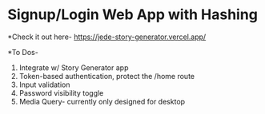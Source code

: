# Signup/Login Web App with Hashing

*Check it out here- https://jede-story-generator.vercel.app/

*To Dos- 
1. Integrate w/ Story Generator app
2. Token-based authentication, protect the /home route
3. Input validation
4. Password visibility toggle
5. Media Query- currently only designed for desktop
